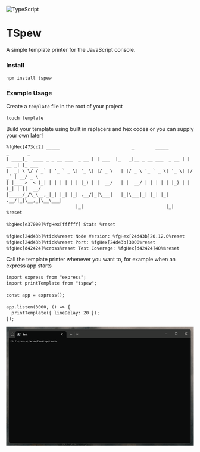 ![TypeScript](https://img.shields.io/badge/typescript-%23007ACC.svg?style=for-the-badge&logo=typescript&logoColor=white)

# TSpew

A simple template printer for the JavaScript console.

### Install

```
npm install tspew
```

### Example Usage

Create a `template` file in the root of your project

```
touch template
```

Build your template using built in replacers and hex codes or you can supply your own later!

```
%fgHex[473cc2] _____                           _        _____                    _       _
| ____|_  ____ _ _ __ ___  _ __ | | ___  |_   _|__ _ __ ___  _ __ | | __ _| |_ ___
|  _| \ \/ / _` | '_ ` _ \| '_ \| |/ _ \   | |/ _ \ '_ ` _ \| '_ \| |/ _` | __/ _ \
| |___ >  < (_| | | | | | | |_) | |  __/   | |  __/ | | | | | |_) | | (_| | ||  __/
|_____/_/\_\__,_|_| |_| |_| .__/|_|\___|   |_|\___|_| |_| |_| .__/|_|\__,_|\__\___|
                          |_|                               |_|                    %reset

%bgHex[e37000]%fgHex[ffffff] Stats %reset

%fgHex[24d43b]%tick%reset Node Version: %fgHex[24d43b]20.12.0%reset
%fgHex[24d43b]%tick%reset Port: %fgHex[24d43b]3000%reset
%fgHex[d42424]%cross%reset Test Coverage: %fgHex[d42424]40%%reset
```

Call the template printer whenever you want to, for example when an express app starts

```
import express from "express";
import printTemplate from "tspew";

const app = express();

app.listen(3000, () => {
  printTemplate({ lineDelay: 20 });
});
```

![example](./.github/example.gif)

